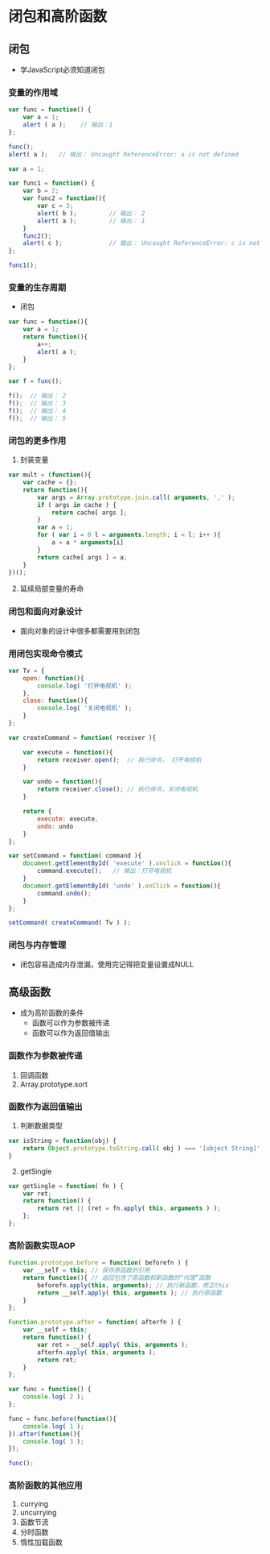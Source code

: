 # 闭包和高阶函数

## 闭包
- 学JavaScript必须知道闭包

### 变量的作用域
```javaScript
var func = function() {
    var a = 1;
    alert ( a );    // 输出：1
};

func();
alert( a );   // 输出： Uncaught ReferenceError: a is not defined
```

```javaScript
var a = 1;

var func1 = function() {
    var b = 2;
    var func2 = function(){
        var c = 3;
        alert( b );         // 输出： 2
        alert( a );         // 输出： 1
    }
    func2();
    alert( c );             // 输出： Uncaught ReferenceError: c is not defined
};

func1();
```

### 变量的生存周期
- 闭包
```javaScript
var func = function(){
    var a = 1;
    return function(){
        a++;
        alert( a );
    }
};

var f = func();

f();  // 输出： 2
f();  // 输出： 3
f();  // 输出： 4
f();  // 输出： 5
```


### 闭包的更多作用

1. 封装变量
```javaScript
var mult = (function(){
    var cache = {};
    return function(){
        var args = Array.prototype.join.call( arguments, ',' );
        if ( args in cache ) {
            return cache[ args ];
        }
        var a = 1;
        for ( var i = 0 l = arguments.length; i < l; i++ ){
            a = a * arguments[i]
        }
        return cache[ args ] = a;
    }
})();
```
2. 延续局部变量的寿命

### 闭包和面向对象设计
- 面向对象的设计中很多都需要用到闭包

### 用闭包实现命令模式
```javaScript
var Tv = {
    open: function(){
        console.log( '打开电视机' );
    },
    close: function(){
        console.log( '关闭电视机' );
    }
};

var createCommand = function( receiver ){

    var execute = function(){
        return receiver.open();  // 执行命令， 打开电视机
    }

    var undo = function(){
        return receiver.close(); // 执行命令，关闭电视机
    }

    return {
        execute: execute,
        undo: undo
    }
};

var setCommand = function( command ){
    document.getElementById( 'execute' ).onclick = function(){
        command.execute();   // 输出：打开电视机
    }
    document.getElementById( 'unde' ).onClick = function(){
        command.undo();
    }
};

setCommand( createCommand( Tv ) );
```

### 闭包与内存管理
- 闭包容易造成内存泄漏，使用完记得把变量设置成NULL


## 高级函数
- 成为高阶函数的条件
    + 函数可以作为参数被传递
    + 函数可以作为返回值输出

### 函数作为参数被传递
1. 回调函数
2. Array.prototype.sort

### 函数作为返回值输出
1. 判断数据类型
```javaScript
var isString = function(obj) {
    return Object.prototype.toString.call( obj ) === '[object String]';
}
```
2. getSingle
```javaScript
var getSingle = function( fn ) {
    var ret;
    return function() {
        return ret || (ret = fn.apply( this, arguments ) );
    };
};
```

### 高阶函数实现AOP
```javaScript
Function.prototype.before = function( beforefn ) {
    var __self = this; // 保存原函数的引用
    return function(){ // 返回包含了原函数和新函数的“代理”函数
        beforefn.apply(this, arguments); // 执行新函数，修正this
        return __self.apply( this, arguments ); // 执行原函数
    }
};

Function.prototype.after = function( afterfn ) {
    var __self = this;
    return function() {
        var ret = __self.apply( this, arguments );
        afterfn.apply( this, arguments );
        return ret;
    }
};

var func = function() {
    console.log( 2 );
};

func = func.before(function(){
    console.log( 1 );
}).after(function(){
    console.log( 3 );
});

func();
```

### 高阶函数的其他应用
1. currying
2. uncurrying
3. 函数节流
4. 分时函数
5. 惰性加载函数